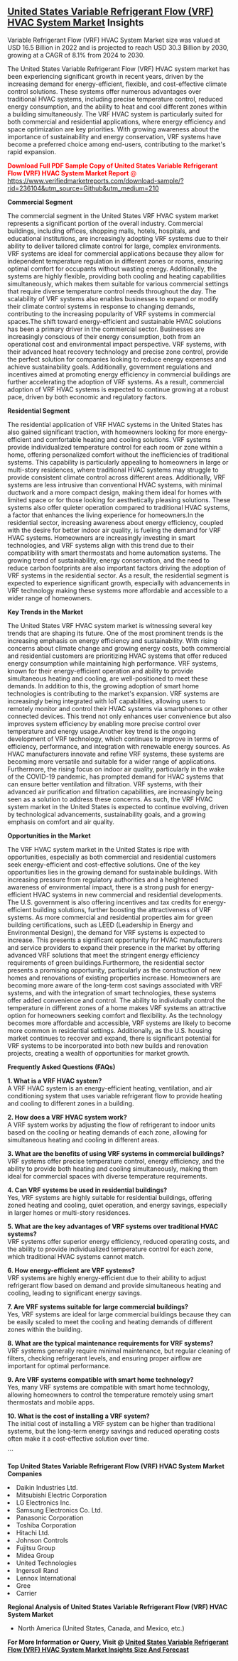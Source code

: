 <h2><a href="https://www.verifiedmarketreports.com/download-sample/?rid=236104&amp;utm_source=Github&amp;utm_medium=210" target="_blank">United States Variable Refrigerant Flow (VRF) HVAC System Market</a> Insights</h2><p>Variable Refrigerant Flow (VRF) HVAC System Market size was valued at USD 16.5 Billion in 2022 and is projected to reach USD 30.3 Billion by 2030, growing at a CAGR of 8.1% from 2024 to 2030.</p><p><p>The United States Variable Refrigerant Flow (VRF) HVAC system market has been experiencing significant growth in recent years, driven by the increasing demand for energy-efficient, flexible, and cost-effective climate control solutions. These systems offer numerous advantages over traditional HVAC systems, including precise temperature control, reduced energy consumption, and the ability to heat and cool different zones within a building simultaneously. The VRF HVAC system is particularly suited for both commercial and residential applications, where energy efficiency and space optimization are key priorities. With growing awareness about the importance of sustainability and energy conservation, VRF systems have become a preferred choice among end-users, contributing to the market's rapid expansion. <p><span class=""><span style="color: #ff0000;"><strong>Download Full PDF Sample Copy of United States Variable Refrigerant Flow (VRF) HVAC System Market Report</strong> @ </span><a href="https://www.verifiedmarketreports.com/download-sample/?rid=236104&amp;utm_source=Github&amp;utm_medium=210" target="_blank">https://www.verifiedmarketreports.com/download-sample/?rid=236104&amp;utm_source=Github&amp;utm_medium=210</a></span></p></p><p><strong>Commercial Segment</strong></p><p>The commercial segment in the United States VRF HVAC system market represents a significant portion of the overall industry. Commercial buildings, including offices, shopping malls, hotels, hospitals, and educational institutions, are increasingly adopting VRF systems due to their ability to deliver tailored climate control for large, complex environments. VRF systems are ideal for commercial applications because they allow for independent temperature regulation in different zones or rooms, ensuring optimal comfort for occupants without wasting energy. Additionally, the systems are highly flexible, providing both cooling and heating capabilities simultaneously, which makes them suitable for various commercial settings that require diverse temperature control needs throughout the day. The scalability of VRF systems also enables businesses to expand or modify their climate control systems in response to changing demands, contributing to the increasing popularity of VRF systems in commercial spaces.The shift toward energy-efficient and sustainable HVAC solutions has been a primary driver in the commercial sector. Businesses are increasingly conscious of their energy consumption, both from an operational cost and environmental impact perspective. VRF systems, with their advanced heat recovery technology and precise zone control, provide the perfect solution for companies looking to reduce energy expenses and achieve sustainability goals. Additionally, government regulations and incentives aimed at promoting energy efficiency in commercial buildings are further accelerating the adoption of VRF systems. As a result, commercial adoption of VRF HVAC systems is expected to continue growing at a robust pace, driven by both economic and regulatory factors. </p><p><strong>Residential Segment</strong></p><p>The residential application of VRF HVAC systems in the United States has also gained significant traction, with homeowners looking for more energy-efficient and comfortable heating and cooling solutions. VRF systems provide individualized temperature control for each room or zone within a home, offering personalized comfort without the inefficiencies of traditional systems. This capability is particularly appealing to homeowners in large or multi-story residences, where traditional HVAC systems may struggle to provide consistent climate control across different areas. Additionally, VRF systems are less intrusive than conventional HVAC systems, with minimal ductwork and a more compact design, making them ideal for homes with limited space or for those looking for aesthetically pleasing solutions. These systems also offer quieter operation compared to traditional HVAC systems, a factor that enhances the living experience for homeowners.In the residential sector, increasing awareness about energy efficiency, coupled with the desire for better indoor air quality, is fueling the demand for VRF HVAC systems. Homeowners are increasingly investing in smart technologies, and VRF systems align with this trend due to their compatibility with smart thermostats and home automation systems. The growing trend of sustainability, energy conservation, and the need to reduce carbon footprints are also important factors driving the adoption of VRF systems in the residential sector. As a result, the residential segment is expected to experience significant growth, especially with advancements in VRF technology making these systems more affordable and accessible to a wider range of homeowners.</p><p><strong>Key Trends in the Market</strong></p><p>The United States VRF HVAC system market is witnessing several key trends that are shaping its future. One of the most prominent trends is the increasing emphasis on energy efficiency and sustainability. With rising concerns about climate change and growing energy costs, both commercial and residential customers are prioritizing HVAC systems that offer reduced energy consumption while maintaining high performance. VRF systems, known for their energy-efficient operation and ability to provide simultaneous heating and cooling, are well-positioned to meet these demands. In addition to this, the growing adoption of smart home technologies is contributing to the market's expansion. VRF systems are increasingly being integrated with IoT capabilities, allowing users to remotely monitor and control their HVAC systems via smartphones or other connected devices. This trend not only enhances user convenience but also improves system efficiency by enabling more precise control over temperature and energy usage.Another key trend is the ongoing development of VRF technology, which continues to improve in terms of efficiency, performance, and integration with renewable energy sources. As HVAC manufacturers innovate and refine VRF systems, these systems are becoming more versatile and suitable for a wider range of applications. Furthermore, the rising focus on indoor air quality, particularly in the wake of the COVID-19 pandemic, has prompted demand for HVAC systems that can ensure better ventilation and filtration. VRF systems, with their advanced air purification and filtration capabilities, are increasingly being seen as a solution to address these concerns. As such, the VRF HVAC system market in the United States is expected to continue evolving, driven by technological advancements, sustainability goals, and a growing emphasis on comfort and air quality.</p><p><strong>Opportunities in the Market</strong></p><p>The VRF HVAC system market in the United States is ripe with opportunities, especially as both commercial and residential customers seek energy-efficient and cost-effective solutions. One of the key opportunities lies in the growing demand for sustainable buildings. With increasing pressure from regulatory authorities and a heightened awareness of environmental impact, there is a strong push for energy-efficient HVAC systems in new commercial and residential developments. The U.S. government is also offering incentives and tax credits for energy-efficient building solutions, further boosting the attractiveness of VRF systems. As more commercial and residential properties aim for green building certifications, such as LEED (Leadership in Energy and Environmental Design), the demand for VRF systems is expected to increase. This presents a significant opportunity for HVAC manufacturers and service providers to expand their presence in the market by offering advanced VRF solutions that meet the stringent energy efficiency requirements of green buildings.Furthermore, the residential sector presents a promising opportunity, particularly as the construction of new homes and renovations of existing properties increase. Homeowners are becoming more aware of the long-term cost savings associated with VRF systems, and with the integration of smart technologies, these systems offer added convenience and control. The ability to individually control the temperature in different zones of a home makes VRF systems an attractive option for homeowners seeking comfort and flexibility. As the technology becomes more affordable and accessible, VRF systems are likely to become more common in residential settings. Additionally, as the U.S. housing market continues to recover and expand, there is significant potential for VRF systems to be incorporated into both new builds and renovation projects, creating a wealth of opportunities for market growth.</p><p><strong>Frequently Asked Questions (FAQs)</strong></p><p><strong>1. What is a VRF HVAC system?</strong><br>A VRF HVAC system is an energy-efficient heating, ventilation, and air conditioning system that uses variable refrigerant flow to provide heating and cooling to different zones in a building.</p><p><strong>2. How does a VRF HVAC system work?</strong><br>A VRF system works by adjusting the flow of refrigerant to indoor units based on the cooling or heating demands of each zone, allowing for simultaneous heating and cooling in different areas.</p><p><strong>3. What are the benefits of using VRF systems in commercial buildings?</strong><br>VRF systems offer precise temperature control, energy efficiency, and the ability to provide both heating and cooling simultaneously, making them ideal for commercial spaces with diverse temperature requirements.</p><p><strong>4. Can VRF systems be used in residential buildings?</strong><br>Yes, VRF systems are highly suitable for residential buildings, offering zoned heating and cooling, quiet operation, and energy savings, especially in larger homes or multi-story residences.</p><p><strong>5. What are the key advantages of VRF systems over traditional HVAC systems?</strong><br>VRF systems offer superior energy efficiency, reduced operating costs, and the ability to provide individualized temperature control for each zone, which traditional HVAC systems cannot match.</p><p><strong>6. How energy-efficient are VRF systems?</strong><br>VRF systems are highly energy-efficient due to their ability to adjust refrigerant flow based on demand and provide simultaneous heating and cooling, leading to significant energy savings.</p><p><strong>7. Are VRF systems suitable for large commercial buildings?</strong><br>Yes, VRF systems are ideal for large commercial buildings because they can be easily scaled to meet the cooling and heating demands of different zones within the building.</p><p><strong>8. What are the typical maintenance requirements for VRF systems?</strong><br>VRF systems generally require minimal maintenance, but regular cleaning of filters, checking refrigerant levels, and ensuring proper airflow are important for optimal performance.</p><p><strong>9. Are VRF systems compatible with smart home technology?</strong><br>Yes, many VRF systems are compatible with smart home technology, allowing homeowners to control the temperature remotely using smart thermostats and mobile apps.</p><p><strong>10. What is the cost of installing a VRF system?</strong><br>The initial cost of installing a VRF system can be higher than traditional systems, but the long-term energy savings and reduced operating costs often make it a cost-effective solution over time.</p>```</p><p><strong>Top United States Variable Refrigerant Flow (VRF) HVAC System Market Companies</strong></p><div data-test-id=""><p><li>Daikin Industries Ltd.</li><li> Mitsubishi Electric Corporation</li><li> LG Electronics Inc.</li><li> Samsung Electronics Co. Ltd.</li><li> Panasonic Corporation</li><li> Toshiba Corporation</li><li> Hitachi Ltd.</li><li> Johnson Controls</li><li> Fujitsu Group</li><li> Midea Group</li><li> United Technologies</li><li> Ingersoll Rand</li><li> Lennox International</li><li> Gree</li><li> Carrier</li></p><div><strong>Regional Analysis of&nbsp;United States Variable Refrigerant Flow (VRF) HVAC System Market</strong></div><ul><li dir="ltr"><p dir="ltr">North America&nbsp;(United States, Canada, and Mexico, etc.)</p></li></ul><p><strong>For More Information or Query, Visit @&nbsp;</strong><strong><a href="https://www.verifiedmarketreports.com/product/variable-refrigerant-flow-vrf-hvac-system-market/?utm_source=Github&amp;utm_medium=210" target="_blank">United States Variable Refrigerant Flow (VRF) HVAC System Market Insights Size And Forecast</a></strong></p></div>
